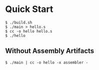 # Quick Start
```console
$ ./build.sh
$ ./main > hello.s
$ cc -o hello hello.s
$ ./hello
```

## Without Assembly Artifacts
```console
$ ./main | cc -o hello -x assembler -
```
